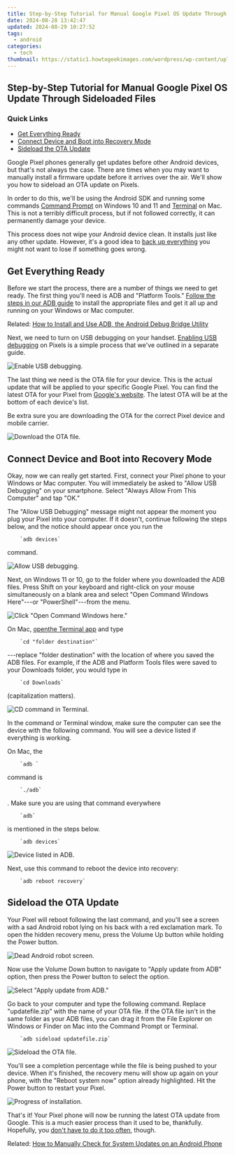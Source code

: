 ```yaml
---
title: Step-by-Step Tutorial for Manual Google Pixel OS Update Through Sideloaded Files
date: 2024-08-28 13:42:47
updated: 2024-08-29 10:27:52
tags:
  - android
categories:
  - tech
thumbnail: https://static1.howtogeekimages.com/wordpress/wp-content/uploads/2016/10/android-logo-adb.png
---
```


## Step-by-Step Tutorial for Manual Google Pixel OS Update Through Sideloaded Files

### Quick Links

* [Get Everything Ready](https://graphic-issues.techidaily.com/cutting-edge-visuals-updated-nvidia-geforce-for-windows-10/)
* [Connect Device and Boot into Recovery Mode](https://screen-video-capture.techidaily.com/transform-speech-into-text-the-accurate-google-method/)
* [Sideload the OTA Update](https://android-unlock.techidaily.com/in-2024-how-to-unlock-samsung-galaxy-m34-pattern-lock-if-forgotten-6-ways-by-drfone-android/)

 Google Pixel phones generally get updates before other Android devices, but that's not always the case. There are times when you may want to manually install a firmware update before it arrives over the air. We'll show you how to sideload an OTA update on Pixels.

 In order to do this, we'll be using the Android SDK and running some commands [Command Prompt](https://fox-access.techidaily.com/unleashing-your-cameras-potential-with-top-rated-drones-gimbals-for-2024/) on Windows 10 and 11 and [Terminal](https://bypass-frp.techidaily.com/in-2024-how-to-bypass-frp-from-vivo-s17-by-drfone-android/) on Mac. This is not a terribly difficult process, but if not followed correctly, it can permanently damage your device.

 This process does not wipe your Android device clean. It installs just like any other update. However, it's a good idea to [back up everything](https://facebook-clips.techidaily.com/optimal-mp4-transporter-to-fb-hub/) you might not want to lose if something goes wrong.

##  Get Everything Ready

 Before we start the process, there are a number of things we need to get ready. The first thing you'll need is ADB and "Platform Tools." [Follow the steps in our ADB guide](https://techtrends.techidaily.com/how-to-successfully-obtain-a-refund-for-your-purchased-games-on-steam/) to install the appropriate files and get it all up and running on your Windows or Mac computer.

Related: [How to Install and Use ADB, the Android Debug Bridge Utility](https://techtrends.techidaily.com/how-to-successfully-obtain-a-refund-for-your-purchased-games-on-steam/) 

 Next, we need to turn on USB debugging on your handset. [Enabling USB debugging](https://buynow-tips.techidaily.com/navigating-marvels-team-up-the-truth-behind-the-avengers-ratings/) on Pixels is a simple process that we've outlined in a separate guide.

![Enable USB debugging.](https://static1.howtogeekimages.com/wordpress/wp-content/uploads/2021/12/2021-12-27_16-30-01.jpg) 

 The last thing we need is the OTA file for your device. This is the actual update that will be applied to your specific Google Pixel. You can find the latest OTA for your Pixel from [Google's website](https://developers.google.com/android/ota#legal). The latest OTA will be at the bottom of each device's list.

 Be extra sure you are downloading the OTA for the correct Pixel device and mobile carrier.

![Download the OTA file.](https://static1.howtogeekimages.com/wordpress/wp-content/uploads/2021/12/2021-12-27_16-33-09.jpg) 

##  Connect Device and Boot into Recovery Mode

 Okay, now we can really get started. First, connect your Pixel phone to your Windows or Mac computer. You will immediately be asked to "Allow USB Debugging" on your smartphone. Select "Always Allow From This Computer" and tap "OK."

 The "Allow USB Debugging" message might not appear the moment you plug your Pixel into your computer. If it doesn't, continue following the steps below, and the notice should appear once you run the 

        `adb devices`
    
 command.

![Allow USB debugging.](https://static1.howtogeekimages.com/wordpress/wp-content/uploads/2021/12/2021-12-27_16-41-02.jpg) 

 Next, on Windows 11 or 10, go to the folder where you downloaded the ADB files. Press Shift on your keyboard and right-click on your mouse simultaneously on a blank area and select "Open Command Windows Here"---or "PowerShell"---from the menu.

![Click "Open Command Windows here."](https://static1.howtogeekimages.com/wordpress/wp-content/uploads/2021/12/2021-12-27_16-56-52.jpg) 

 On Mac, [open](https://bypass-frp.techidaily.com/in-2024-how-to-bypass-frp-from-vivo-s17-by-drfone-android/)[the Terminal app](https://bypass-frp.techidaily.com/in-2024-how-to-bypass-frp-from-vivo-s17-by-drfone-android/) and type 

        `cd "folder destination"`
    
 \---replace "folder destination" with the location of where you saved the ADB files. For example, if the ADB and Platform Tools files were saved to your Downloads folder, you would type in 

        `cd Downloads`
    
 (capitalization matters).

![CD command in Terminal.](https://static1.howtogeekimages.com/wordpress/wp-content/uploads/2021/12/image-12.png) 

 In the command or Terminal window, make sure the computer can see the device with the following command. You will see a device listed if everything is working.

 On Mac, the 

        `adb `
    
 command is 

        `./adb`
    
 . Make sure you are using that command everywhere 

        `adb`
    
 is mentioned in the steps below.

        `adb devices`
    
![Device listed in ADB.](https://static1.howtogeekimages.com/wordpress/wp-content/uploads/2021/12/2021-12-27_16-57-50.jpg) 

 Next, use this command to reboot the device into recovery:

        `adb reboot recovery`
    
##  Sideload the OTA Update

 Your Pixel will reboot following the last command, and you'll see a screen with a sad Android robot lying on his back with a red exclamation mark. To open the hidden recovery menu, press the Volume Up button while holding the Power button.

![Dead Android robot screen.](https://static1.howtogeekimages.com/wordpress/wp-content/uploads/2016/05/IMG_8463-650x433-1-650x277.jpg?trim=1,1&amp;bg-color=000&amp;pad=1,1) 

 Now use the Volume Down button to navigate to "Apply update from ADB" option, then press the Power button to select the option.

![Select &quot;Apply update from ADB.&quot;](https://static1.howtogeekimages.com/wordpress/wp-content/uploads/2016/05/IMG_8461-650x433.jpg?trim=1,1&amp;bg-color=000&amp;pad=1,1) 

 Go back to your computer and type the following command. Replace "updatefile.zip" with the name of your OTA file. If the OTA file isn't in the same folder as your ADB files, you can drag it from the File Explorer on Windows or Finder on Mac into the Command Prompt or Terminal.

        `adb sideload updatefile.zip`
    
![Sideload the OTA file.](https://static1.howtogeekimages.com/wordpress/wp-content/uploads/2021/12/2021-12-27_17-04-12.jpg) 

 You'll see a completion percentage while the file is being pushed to your device. When it's finished, the recovery menu will show up again on your phone, with the "Reboot system now" option already highlighted. Hit the Power button to restart your Pixel.

![Progress of installation.](https://static1.howtogeekimages.com/wordpress/wp-content/uploads/2021/12/2021-12-27_17-05-14.jpg) 

 That's it! Your Pixel phone will now be running the latest OTA update from Google. This is a much easier process than it used to be, thankfully. Hopefully, you [don't have to do it too often](https://screen-mirror.techidaily.com/how-to-stream-apple-iphone-11-pro-to-computer-drfone-by-drfone-ios/), though.

Related: [How to Manually Check for System Updates on an Android Phone](https://screen-mirror.techidaily.com/how-to-stream-apple-iphone-11-pro-to-computer-drfone-by-drfone-ios/)

<ins class="adsbygoogle"
     style="display:block"
     data-ad-format="autorelaxed"
     data-ad-client="ca-pub-7571918770474297"
     data-ad-slot="1223367746"></ins>



<ins class="adsbygoogle"
     style="display:block"
     data-ad-client="ca-pub-7571918770474297"
     data-ad-slot="8358498916"
     data-ad-format="auto"
     data-full-width-responsive="true"></ins>
